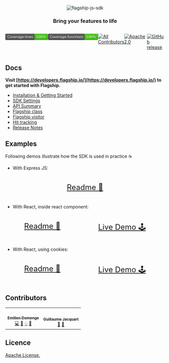 <p align="center">

<img  src="https://mk0abtastybwtpirqi5t.kinstacdn.com/wp-content/uploads/picture-solutions-persona-product-flagship.jpg"  width="211"  height="182"  alt="flagship-js-sdk"  />

</p>

<h3 align="center">Bring your features to life</h3>

<div style='display: flex; justify-content: space-around;'>

![flagship-js-sdk-coverage_lines](badges/badge-lines.svg)

![flagship-js-sdk-functions](badges/badge-functions.svg)

<!-- ALL-CONTRIBUTORS-BADGE:START - Do not remove or modify this section -->

[![All Contributors](https://img.shields.io/badge/all_contributors-2-orange.svg?style=flat-square)](#contributors-)

<!-- ALL-CONTRIBUTORS-BADGE:END -->

[![Apache2.0](https://img.shields.io/badge/License-Apache%202.0-blue.svg)](http://www.apache.org/licenses/LICENSE-2.0)

[![GitHub release](https://img.shields.io/github/v/release/abtasty/flagship-js-sdk.svg)](https://github.com/abtasty/flagship-js-sdk/releases)

</div>

## Docs

**Visit [https://developers.flagship.io/](https://developers.flagship.io/) to get started with Flagship.**

-   [Installation & Getting Started](https://developers.flagship.io/js/v2.x.x/#getting-started)
-   [SDK Settings](https://developers.flagship.io/js/v2.x.x/#sdk-settings)
-   [API Summary](https://developers.flagship.io/js/v2.x.x/#js-sdk-features)
-   [Flagship class](https://developers.flagship.io/js/v2.x.x/#i-flagship-i-class-1)
-   [Flagship visitor](https://developers.flagship.io/js/v2.x.x/#i-flagshipvisitor-i-class-1)
-   [Hit tracking](https://developers.flagship.io/js/v2.x.x/#hits)
-   [Release Notes](https://github.com/abtasty/flagship-js-sdk/blob/master/RELEASENOTES.md)

## Examples

Following demos illustrate how the SDK is used in practice ☕

-   With Express JS:

<div style="display: flex; justify-content: space-around; font-size: 24px">

[Readme 📖](examples/api-server/README.md)

</div>

-   With React, inside react component:

<div style="display: flex; justify-content: space-around; font-size: 24px">

[Readme 📖](examples/react-app/README.md)

[Live Demo 🕹](https://abtasty.github.io/flagship-js-sdk/)

</div>

-   With React, using cookies:

<div style="display: flex; justify-content: space-around; font-size: 24px">

[Readme 📖](https://github.com/abtasty/flagship-react-sdk/tree/master/examples/react-ecommerce-demo)

[Live Demo 🕹](https://react-ecommerce-demo.internal.flagship.io/)

</div>

## Contributors

<!-- ALL-CONTRIBUTORS-LIST:START - Do not remove or modify this section -->
<!-- prettier-ignore-start -->
<!-- markdownlint-disable -->
<table>
  <tr>
    <td align="center"><a href="https://www.domenge.fr/"><img src="https://avatars0.githubusercontent.com/u/15636263?v=4?s=100" width="100px;" alt=""/><br /><sub><b>Emilien Domenge</b></sub></a><br /><a href="https://github.com/abtasty/flagship-js-sdk/commits?author=Emidomenge" title="Code">💻</a> <a href="https://github.com/abtasty/flagship-js-sdk/commits?author=Emidomenge" title="Documentation">📖</a> <a href="#example-Emidomenge" title="Examples">💡</a> <a href="#maintenance-Emidomenge" title="Maintenance">🚧</a></td>
    <td align="center"><a href="https://github.com/guillaumejacquart"><img src="https://avatars2.githubusercontent.com/u/5268752?v=4?s=100" width="100px;" alt=""/><br /><sub><b>Guillaume Jacquart</b></sub></a><br /><a href="https://github.com/abtasty/flagship-js-sdk/issues?q=author%3Aguillaumejacquart" title="Bug reports">🐛</a> <a href="https://github.com/abtasty/flagship-js-sdk/pulls?q=is%3Apr+reviewed-by%3Aguillaumejacquart" title="Reviewed Pull Requests">👀</a></td>
  </tr>
</table>

<!-- markdownlint-enable -->
<!-- prettier-ignore-end -->

<!-- ALL-CONTRIBUTORS-LIST:END -->

## Licence

[Apache License.](https://github.com/abtasty/flagship-js-sdk/blob/master/LICENSE)
